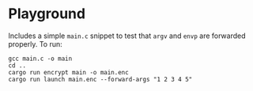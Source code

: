 # Playground
Includes a simple `main.c` snippet to test that `argv` and `envp` are forwarded properly.
To run:

```
gcc main.c -o main
cd ..
cargo run encrypt main -o main.enc
cargo run launch main.enc --forward-args "1 2 3 4 5"
```
